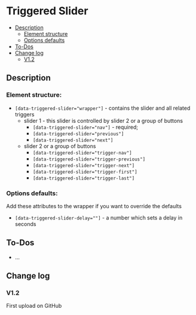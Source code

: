 # Triggered Slider
- [Description](#description)
    - [Element structure](#element-structure)
    - [Options defaults](#options-defaults)
- [To-Dos](#to-dos)
- [Change log](#change-log)
    - [V1.2](#v12)

## Description

### Element structure:
- `[data-triggered-slider="wrapper"]` - contains the slider and all related triggers
    - slider 1 - this slider is controlled by slider 2 or a group of buttons
        - `[data-triggered-slider="nav"]` - required; 
        - `[data-triggered-slider="previous"]`
        - `[data-triggered-slider="next"]`
    - slider 2 or a group of buttons
        - `[data-triggered-slider="trigger-nav"]`
        - `[data-triggered-slider="trigger-previous"]`
        - `[data-triggered-slider="trigger-next"]`
        - `[data-triggered-slider="trigger-first"]`
        - `[data-triggered-slider="trigger-last"]`
### Options defaults:
Add these attributes to the wrapper if you want to override the defaults
- `[data-triggered-slider-delay=""]` - a number which sets a delay in seconds
## To-Dos
- ...

## Change log
### V1.2
First upload on GitHub